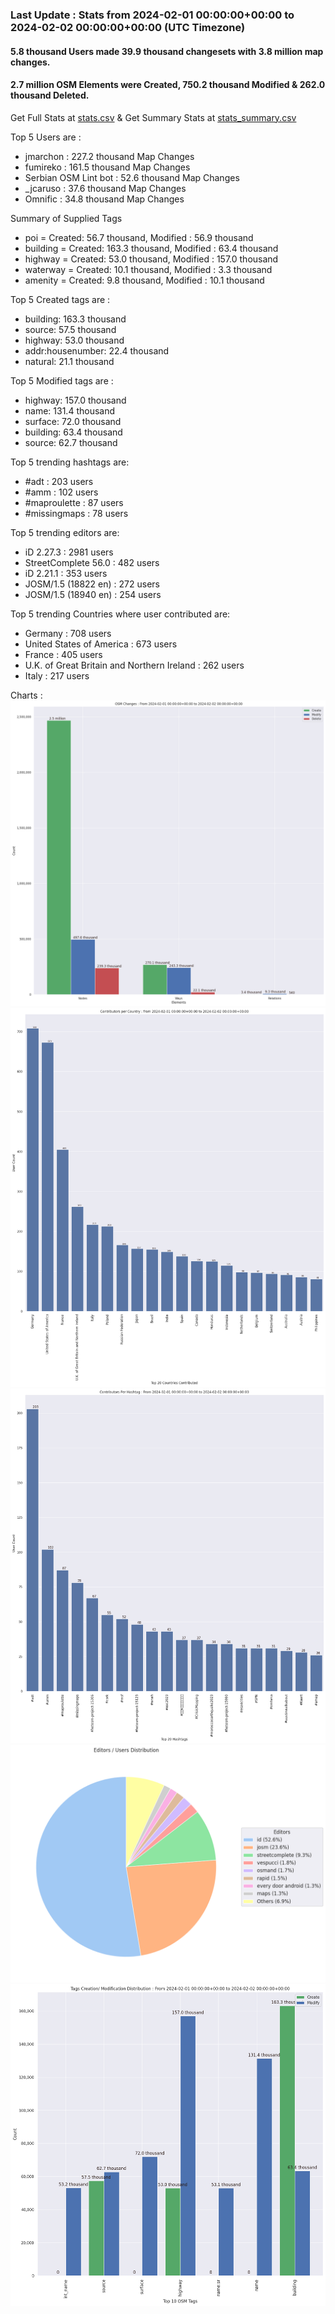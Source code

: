 ### Last Update : Stats from 2024-02-01 00:00:00+00:00 to 2024-02-02 00:00:00+00:00 (UTC Timezone)

#### 5.8 thousand Users made 39.9 thousand changesets with 3.8 million map changes.
#### 2.7 million OSM Elements were Created, 750.2 thousand Modified & 262.0 thousand Deleted.
Get Full Stats at [stats.csv](/stats/Global/Daily/stats.csv)
 & Get Summary Stats at [stats_summary.csv](/stats/Global/Daily/stats_summary.csv)

Top 5 Users are : 
- jmarchon : 227.2 thousand Map Changes
- fumireko : 161.5 thousand Map Changes
- Serbian OSM Lint bot : 52.6 thousand Map Changes
- _jcaruso : 37.6 thousand Map Changes
- Omnific : 34.8 thousand Map Changes

Summary of Supplied Tags
- poi = Created: 56.7 thousand, Modified : 56.9 thousand
- building = Created: 163.3 thousand, Modified : 63.4 thousand
- highway = Created: 53.0 thousand, Modified : 157.0 thousand
- waterway = Created: 10.1 thousand, Modified : 3.3 thousand
- amenity = Created: 9.8 thousand, Modified : 10.1 thousand


Top 5 Created tags are :
- building: 163.3 thousand
- source: 57.5 thousand
- highway: 53.0 thousand
- addr:housenumber: 22.4 thousand
- natural: 21.1 thousand


Top 5 Modified tags are :
- highway: 157.0 thousand
- name: 131.4 thousand
- surface: 72.0 thousand
- building: 63.4 thousand
- source: 62.7 thousand


Top 5 trending hashtags are:
- #adt : 203 users
- #amm : 102 users
- #maproulette : 87 users
- #missingmaps : 78 users


Top 5 trending editors are:
- iD 2.27.3 : 2981 users
- StreetComplete 56.0 : 482 users
- iD 2.21.1 : 353 users
- JOSM/1.5 (18822 en) : 272 users
- JOSM/1.5 (18940 en) : 254 users


Top 5 trending Countries where user contributed are:
- Germany : 708 users
- United States of America : 673 users
- France : 405 users
- U.K. of Great Britain and Northern Ireland : 262 users
- Italy : 217 users


 Charts : 
![Alt text](./stats_osm_changes.png) 
![Alt text](./stats_users_per_country.png) 
![Alt text](./stats_users_per_hashtag.png) 
![Alt text](./stats_editors_pie_chart.png) 
![Alt text](./stats_tags.png) 
